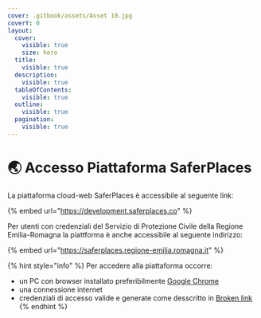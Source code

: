 ```yaml
---
cover: .gitbook/assets/Asset 10.jpg
coverY: 0
layout:
  cover:
    visible: true
    size: hero
  title:
    visible: true
  description:
    visible: true
  tableOfContents:
    visible: true
  outline:
    visible: true
  pagination:
    visible: true
---
```


# 🌏 Accesso Piattaforma SaferPlaces

La piattaforma cloud-web SaferPlaces è accessibile al seguente link:

{% embed url="https://development.saferplaces.co" %}

Per utenti con credenziali del Servizio di Protezione Civile della Regione Emilia-Romagna la piattforma è anche accessibile al seguente indirizzo:

{% embed url="https://saferplaces.regione-emilia.romagna.it" %}

{% hint style="info" %}
Per accedere alla piattaforma occorre:

* un PC con browser installato preferibilmente [Google Chrome](https://www.googleadservices.com/pagead/aclk?sa=L\&ai=DChcSEwibl6PgkYKJAxXkk4MHHU2WFEcYABAAGgJlZg\&co=1\&ase=2\&gclid=Cj0KCQjw05i4BhDiARIsAB\_2wfDXz8nGPEZbYfGtBgKmQdvcO8CTsOTB5v4Fk\_UAgbCH-YPIEkH6HzIaAuz8EALw\_wcB\&ei=o-cGZ8m8Ive0i-gPteKCkA0\&ohost=www.google.com\&cid=CAESVeD2mfFuN8GpkEMjBfo9qWfw51CWdcvwGN5xhqAqWSLzuxV2\_iGhPKU1voqc2yvcSEC7bmmzfg8VLwHY0dlZdMppbQsM8XW8mWP75V5AC8RxGYgjAzI\&sig=AOD64\_2Tyz3CaOj0E5ebEjlfBTEr-iuKew\&q\&sqi=2\&nis=4\&adurl\&ved=2ahUKEwiJmp7gkYKJAxV32gIHHTWxANIQ0Qx6BAgIEAE)&#x20;
* una connessione internet
* credenziali di accesso valide e generate come desscritto in [Broken link](broken-reference "mention")
{% endhint %}

